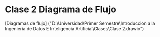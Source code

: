 # Clase 2 Diagrama de Flujo

[Diagramas de flujo]
("D:\Universidad\Primer Semestre\Introduccion a la Ingenieria de Datos E Inteligencia Artificial\Clases\Clase 2.drawio")
